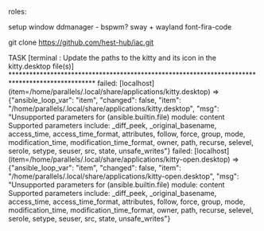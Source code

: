 roles: 

setup window ddmanager - bspwm? sway + wayland
font-fira-code


git clone https://github.com/hest-hub/iac.git

TASK [terminal : Update the paths to the kitty and its icon in the kitty.desktop file(s)] ************************************************************************************************
failed: [localhost] (item=/home/parallels/.local/share/applications/kitty.desktop) => {"ansible_loop_var": "item", "changed": false, "item": "/home/parallels/.local/share/applications/kitty.desktop", "msg": "Unsupported parameters for (ansible.builtin.file) module: content Supported parameters include: _diff_peek, _original_basename, access_time, access_time_format, attributes, follow, force, group, mode, modification_time, modification_time_format, owner, path, recurse, selevel, serole, setype, seuser, src, state, unsafe_writes"}
failed: [localhost] (item=/home/parallels/.local/share/applications/kitty-open.desktop) => {"ansible_loop_var": "item", "changed": false, "item": "/home/parallels/.local/share/applications/kitty-open.desktop", "msg": "Unsupported parameters for (ansible.builtin.file) module: content Supported parameters include: _diff_peek, _original_basename, access_time, access_time_format, attributes, follow, force, group, mode, modification_time, modification_time_format, owner, path, recurse, selevel, serole, setype, seuser, src, state, unsafe_writes"}

